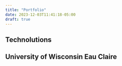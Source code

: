 ```yaml
---
title: "Portfolio"
date: 2023-12-03T11:41:18-05:00
draft: true
---
```


## Technolutions



## University of Wisconsin Eau Claire 

